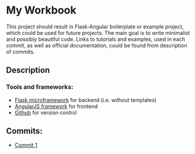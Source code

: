 # My Workbook
This project should result in Flask-Angular boilerplate or example project, which could be used for future projects. The main goal is to write minimalist and possibly beautiful code. Links to tutorials and examples, used in each commit, as well as official documentation, could be found from description of commits. 

## Description
### Tools and frameworks:
* [Flask microframework](http://flask.pocoo.org) for backend (i.e. without templates)
* [AngularJS framework](https://angularjs.org) for frontend
* [Github](https://github.com) for version control

## Commits:
* [Commit 1](docs/commit_1.md)